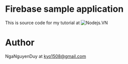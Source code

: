 Firebase sample application
===

This is source code for my tutorial at ![Nodejs.VN](http://nodejs.vn/topic/177/x%C3%A2y-d%E1%BB%B1ng-m%E1%BB%99t-%E1%BB%A9ng-d%E1%BB%A5ng-realtime-s%E1%BB%AD-d%E1%BB%A5ng-angularjs-v%C3%A0-firebase/1)


Author
===
NgaNguyenDuy at kyo1508@gmail.com
